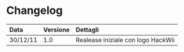 # Changelog #

| **Data** | **Versione** | **Dettagli** |
|:---------|:-------------|:-------------|
| 30/12/11 | 1.0          | Realease iniziale con logo HackWii |